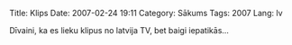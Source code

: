 Title: Klips
Date: 2007-02-24 19:11
Category: Sākums
Tags: 2007
Lang: lv

Dīvaini, ka es lieku klipus no latvija TV, bet baigi iepatikās...[][1]

  [1]: http://latvija.tv/watch.php?id=5168
